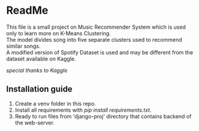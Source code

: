 # ReadMe
This file is a small project on Music Recommender System which is used only to learn more on K-Means Clustering.<br>
The model divides song into five separate clusters used to recommend similar songs.<br>
A modified version of Spotify Dataset is used and may be different from the dataset available on Kaggle.<br>

<i>special thanks to Kaggle</i>

## Installation guide 
1. Create a venv folder in this repo.
2. Install all requirements with <i>pip install requirements.txt</i>.
3. Ready to run files from 'django-proj' directory that contains backend of the web-server.
